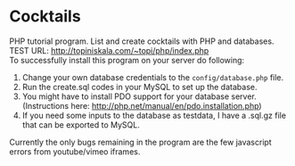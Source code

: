 # Cocktails
PHP tutorial program. List and create cocktails with PHP and databases.<br>
TEST URL: <a href="http://topiniskala.com/~topi/php/index.php">http://topiniskala.com/~topi/php/index.php</a><br>
To successfully install this program on your server do following:

  1) Change your own database credentials to the <code>config/database.php</code> file.
  2) Run the create.sql codes in your MySQL to set up the database.
  3) You might have to install PDO support for your database server. (Instructions here: http://php.net/manual/en/pdo.installation.php)
  4) If you need some inputs to the database as testdata, I have a .sql.gz file that can be exported to MySQL. 
  
  Currently the only bugs remaining in the program are the few javascript errors from youtube/vimeo iframes.
